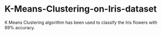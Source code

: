 # K-Means-Clustering-on-Iris-dataset
K Means Clustering algorithm has been used to classify the Iris flowers with 89% accuracy.
